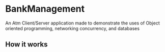 # BankManagement

An Atm Client/Server application made to demonstrate the uses of Object oriented programming, networking concurrency, and databases

## How it works
